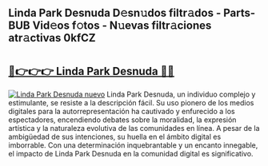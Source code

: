## Linda Park Desnuda D𝚎sn𝚞dos filtr𝚊dos - Parts-BUB Vid𝚎os f𝚘tos - N𝚞evas filtr𝚊ciones atr𝚊ctivas 0kfCZ

# <h2><a href="http://mb2x0u.tromn.icu/?c=Linda+Park+Desnuda">🔗👉👉👉 Linda Park Desnuda 🔗🔗</a></h2>

[![Linda Park Desnuda nuevo](https://i.imgur.com/pEAQMta.gif)](http://mb2x0u.tromn.icu/?c=Linda+Park+Desnuda)
Linda Park Desnuda, un individuo complejo y estimulante, se resiste a la descripción fácil. Su uso pionero de los medios digitales para la autorrepresentación ha cautivado y enfurecido a los espectadores, encendiendo debates sobre la moralidad, la expresión artística y la naturaleza evolutiva de las comunidades en línea. A pesar de la ambigüedad de sus intenciones, su huella en el ámbito digital es imborrable. Con una determinación inquebrantable y un encanto innegable, el impacto de Linda Park Desnuda en la comunidad digital es significativo.

